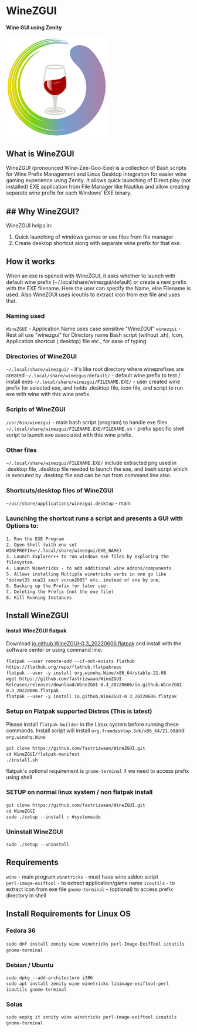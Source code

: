 # WineZGUI

#### Wine GUI using Zenity

![](https://raw.githubusercontent.com/fastrizwaan/WineZGUI/main/assets/winezgui.svg)

## What is WineZGUI

WineZGUI (pronounced Wine-Zee-Goo-Eee) is a collection of Bash scripts for Wine Prefix Management and Linux Desktop Integration for easier wine gaming experience using Zenity. It allows quick launching of Direct play (not installed) EXE application from File Manager like Nautilus and allow creating separate wine prefix for each Windows' EXE binary.

## ## Why WineZGUI?

WineZGUI helps in:

1. Quick launching of windows games or exe files from file manager
2. Create desktop shortcut along with separate wine prefix for that exe.

## How it works

When an exe is opened with WineZGUI, it asks whether to launch with default wine prefix (~/.local/share/winezgui/default) or create a new prefix with the EXE filename. Here the user can specify the Name, else Filename is used. Also WineZGUI uses icoutils to extract icon from exe file and uses that.

### Naming used

`WineZGUI` - Application Name uses case sensitive "WineZGUI"
 `winezgui` - Rest all use "winezgui" for Directory name  Bash script (without .sh), Icon, Application shortcut (.desktop) file etc., for ease of typing 

### Directories of WineZGUI

`~/.local/share/winezgui/` - It's like root directory where wineprefixes are created
`~/.local/share/winezgui/default/` - default wine prefix to test / install exes
`~/.local/share/winezgui/FILENAME.EXE/` - user created wine prefix for selected exe, and holds .desktop file, icon file, and script to run exe with wine with this wine prefix.

### Scripts of WineZGUI

`/usr/bin/winezgui` - main bash script (program) to handle exe files
`~/.local/share/winezgui/FILENAME.EXE/FILENAME.sh` - prefix specific shell script to launch exe associated with this wine prefix.

### Other files

`~/.local/share/winezgui/FILENAME.EXE/` include extracted png used in .desktop file, .desktop file needed to launch the exe, and bash script which is executed by .desktop file and can be run from command line also.  

### Shortcuts/desktop files of WineZGUI

`~/usr/share/applications/winezgui.desktop` - main

### Launching the shortcut runs a script and presents a GUI with Options to:

    1. Run the EXE Program
    2. Open Shell (with env set WINEPREFIX=~/.local/share/winezgui/EXE_NAME)
    3. Launch Explorer++ to run windows exe files by exploring the filesystem.
    4. Launch Winetricks - to add additional wine addons/components
    5. Allows installing Multiple winetricks verbs in one go like "dotnet35 xna31 xact vcrun2005" etc. instead of one by one.
    6. Backing up the Prefix for later use.
    7. Deleting the Prefix (not the exe file)
    8. Kill Running Instances

## Install WineZGUI

#### Install WineZGUI flatpak

Download [io.github.WineZGUI-0.3_20220606.flatpak](https://github.com/fastrizwaan/WineZGUI-Releases/releases/download/WineZGUI-0.3_20220606/io.github.WineZGUI-0.3_20220606.flatpak) and install with the software center or using command line:

```
flatpak --user remote-add --if-not-exists flathub https://flathub.org/repo/flathub.flatpakrepo
flatpak --user -y install org.winehq.Wine/x86_64/stable-21.08
wget https://github.com/fastrizwaan/WineZGUI-Releases/releases/download/WineZGUI-0.3_20220606/io.github.WineZGUI-0.3_20220606.flatpak
flatpak --user -y install io.github.WineZGUI-0.3_20220606.flatpak
```

### Setup on Flatpak supported Distros (This is latest)

Please install `flatpak-builder` in the Linux system before running these commands. Install script will install `org.freedesktop.Sdk/x86_64/21.08`and `org.winehq.Wine`

```
git clone https://github.com/fastrizwaan/WineZGUI.git
cd WineZGUI/flatpak-manifest
./install.sh
```

flatpak's optional requirement is `gnome-terminal` if we need to access prefix using shell

### SETUP on normal linux system / non flatpak install

```
git clone https://github.com/fastrizwaan/WineZGUI.git
cd WineZGUI
sudo ./setup --install ; #systemwide
```

### Uninstall WineZGUI

```
sudo ./setup --uninstall
```

## Requirements

`wine` - main program
`winetricks` - must have wine addon script
`perl‑image‑exiftool` - to extract application/game name
`icoutils` - to extract icon from exe file
`gnome-terminal` - (optional) to access prefix directory in shell

## Install Requirements for Linux OS

### Fedora 36

`sudo dnf install zenity wine winetricks perl-Image-ExifTool icoutils gnome-terminal`

### Debian / Ubuntu

```
sudo dpkg --add-architecture i386
sudo apt install zenity wine winetricks libimage-exiftool-perl icoutils gnome-terminal
```

### Solus

```
sudo eopkg it zenity wine winetricks perl-image-exiftool icoutils gnome-terminal
```
